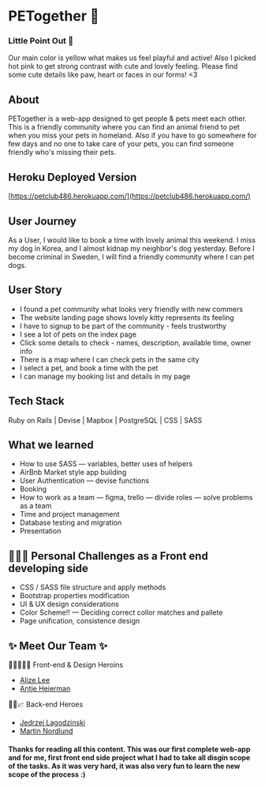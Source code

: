 # PETogether 🐾

### Little Point Out 🙈
Our main color is yellow what makes us feel playful and active! Also I picked hot pink to get strong contrast with cute and lovely feeling. Please find some cute details like paw, heart or faces in our forms! <3

## About

PETogether is a web-app designed to get people & pets meet each other. This is a friendly community where you can find an animal friend to pet when you miss your pets in homeland. Also if you have to go somewhere for few days and no one to take care of your pets, you can find someone friendly who's missing their pets. 

## Heroku Deployed Version

 [https://petclub486.herokuapp.com/](https://petclub486.herokuapp.com/)

## User Journey

As a User, I would like to book a time with lovely animal this weekend. I miss my dog in Korea, and I almost kidnap my neighbor's dog yesterday. Before I become criminal in Sweden, I will find a friendly community where I can pet dogs. 

## User Story

- I found a pet community what looks very friendly with new commers
- The website landing page shows lovely kitty represents its feeling
- I have to signup to be part of the community - feels trustworthy
- I see a lot of pets on the index page
- Click some details to check - names, description, available time, owner info
- There is a map where I can check pets in the same city
- I select a pet, and book a time with the pet
- I can manage my booking list and details in my page

## Tech Stack

Ruby on Rails | Devise | Mapbox | PostgreSQL | CSS | SASS

## **What we learned**

- How to use SASS
— variables, better uses of helpers
- AirBnb Market style app building
- User Authentication
— devise functions
- Booking
- How to work as a team
— figma, trello 
— divide roles 
— solve problems as a team
- Time and project management
- Database testing and migration
- Presentation

## 🧗🏻‍♀️ Personal Challenges as a Front end developing side

- CSS / SASS file structure and apply methods
- Bootstrap properties modification
- UI & UX design considerations
- Color Scheme!! 
— Deciding correct collor matches and pallete
- Page unification, consistence design

## ✨ Meet Our Team ✨

👩‍💻👩🏻‍🎨 Front-end & Design Heroins
- [Alize Lee](https://github.com/alizebreezes)
- [Antje Heierman](https://github.com/Planquadrat477)

🧑‍💻📈 Back-end Heroes
- [Jedrzej Lagodzinski](https://github.com/JensRay)
- [Martin Nordlund](https://github.com/Marremurten)

#### Thanks for reading all this content. This was our first complete web-app and for me, first front end side project what I had to take all disgin scope of the tasks. As it was very hard, it was also very fun to learn the new scope of the process :)
